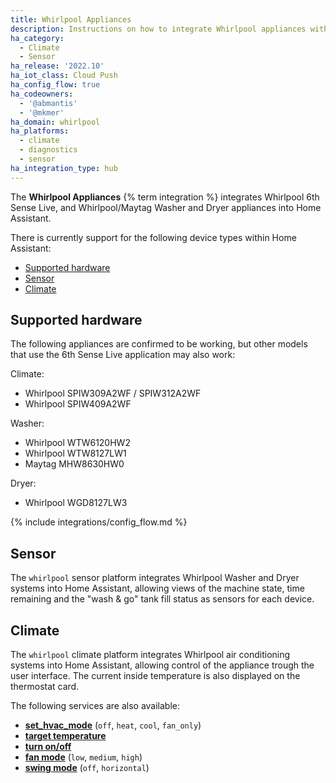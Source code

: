 ```yaml
---
title: Whirlpool Appliances
description: Instructions on how to integrate Whirlpool appliances with Home Assistant.
ha_category:
  - Climate
  - Sensor
ha_release: '2022.10'
ha_iot_class: Cloud Push
ha_config_flow: true
ha_codeowners:
  - '@abmantis'
  - '@mkmer'
ha_domain: whirlpool
ha_platforms:
  - climate
  - diagnostics
  - sensor
ha_integration_type: hub
---
```


The **Whirlpool Appliances** {% term integration %} integrates Whirlpool 6th Sense Live, and Whirlpool/Maytag Washer and Dryer appliances into Home Assistant.

There is currently support for the following device types within Home Assistant:

- [Supported hardware](#supported-hardware)
- [Sensor](#sensor)
- [Climate](#climate)

## Supported hardware

The following appliances are confirmed to be working, but other models that use the 6th Sense Live application may also work:

Climate:

- Whirlpool SPIW309A2WF / SPIW312A2WF
- Whirlpool SPIW409A2WF

Washer:

- Whirlpool WTW6120HW2
- Whirlpool WTW8127LW1
- Maytag MHW8630HW0

Dryer:

- Whirlpool WGD8127LW3

{% include integrations/config_flow.md %}

## Sensor

The `whirlpool` sensor platform integrates Whirlpool Washer and Dryer systems into Home Assistant, allowing views of the machine state, time remaining and the "wash & go" tank fill status as sensors for each device.

## Climate

The `whirlpool` climate platform integrates Whirlpool air conditioning systems into Home Assistant, allowing control of the appliance trough the user interface. The current inside temperature is also displayed on the thermostat card.

The following services are also available:

- [**set_hvac_mode**](/integrations/climate/#service-climateset_hvac_mode) (`off`, `heat`, `cool`, `fan_only`)
- [**target temperature**](/integrations/climate#service-climateset_temperature)
- [**turn on/off**](/integrations/climate#service-climateturn_on)
- [**fan mode**](/integrations/climate#service-climateset_fan_mode) (`low`, `medium`, `high`)
- [**swing mode**](/integrations/climate#service-climateset_swing_mode) (`off`, `horizontal`)
